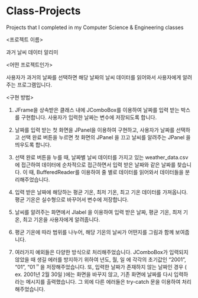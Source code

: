 # Class-Projects

Projects that I completed in my Computer Science & Engineering classes

<프로젝트 이름> 

과거 날씨 데이터 알리미

<어떤 프로젝트인가>

사용자가 과거의 날짜를 선택하면 해당 날짜의 날씨 데이터를 읽어와서 사용자에게 알려주는
프로그램입니다.

<구현 방법>

1. JFrame을 상속받은 클래스 내에 JComboBox를 이용하여 날짜를 입력 받는 박스를 구현합니다. 사용자가 입력한 날짜는 변수에 저장되도록 합니다.

2. 날짜를 입력 받는 첫 화면을 JPanel을 이용하여 구현하고, 사용자가 날짜를 선택하고 선택 완료 버튼을 누르면 첫 화면의 JPanel 을 끄고 날씨를 알려주는 JPanel 을 띄우도록 합니다.

3. 선택 완료 버튼을 누를 때, 날짜별 날씨 데이터를 가지고 있는 weather_data.csv 에 접근하여 데이터에 순차적으로 접근하면서 입력 받은 날짜와 같은 날짜를 찾습니다. 이 때, BufferedReader를 이용하여 줄 별로 데이터를 읽어와서 데이터들을 분리해주었습니다.

4. 입력 받은 날짜에 해당하는 평균 기온, 최저 기온, 최고 기온 데이터를 가져옵니다. 평균 기온은 실수형으로 바꾸어서 변수에 저장합니다.

5. 날씨를 알려주는 화면에서 Jlabel 을 이용하여 입력 받은 날짜, 평균 기온, 최저 기온, 최고 기온을 사용자에게 알려줍니다.

6. 평균 기온에 따라 범위를 나누어, 해당 기온의 날씨가 어떤지를 그림과 함께 보여줍니다.

7. 여러가지 예외들은 다양한 방식으로 처리해주었습니다. JComboBox가 입력되지 않았을 때 생길 에러를 방지하기 위하여 년도, 월, 일 에 각각의 초기값인 “2001”, “01”, “01＂을 저장해주었습니다. 또, 입력한 날짜가 존재하지 않는 날짜인 경우 ( ex. 2001년 2월 30일 )에는 화면을 바꾸지 않고, 기존 화면에 날짜를 다시 입력하라는 메시지를 출력했습니다. 그 외에 다른 에러들은 try-catch 문을 이용하여 처리해주었습니다.

